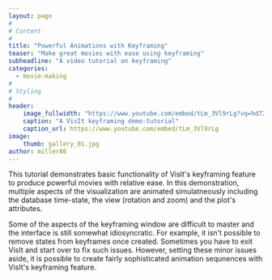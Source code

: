 ```yaml
---
layout: page
#
# Content
#
title: "Powerful Animations with Keyframing"
teaser: "Make great movies with ease using keyframing"
subheadline: "A video tutorial on keyframing"
categories:
  - movie-making
#
# Styling
#
header:
    image_fullwidth: "https://www.youtube.com/embed/tLm_3Vl9rLg?vq=hd720"
    caption: "A VisIt keyframing demo-tutorial"
    caption_url: https://www.youtube.com/embed/tLm_3Vl9rLg
image:
    thumb: gallery_01.jpg
author: miller86
---
```

This tutorial demonstrates basic functionality of VisIt's keyframing feature
to produce powerful movies with relative ease. In this demonstration, multiple
aspects of the visualization are animated simulatneously including the database
time-state, the view (rotation and zoom) and the plot's attributes.

Some of the aspects of the keyframing window are difficult to master and the
interface is still somewhat idiosyncratic. For example, it isn't possible 
to remove states from keyframes once created. Sometimes you have to exit VisIt
and start over to fix such issues. However, setting these minor issues
aside, it is possible to create fairly sophisticated animation sequnences with
VisIt's keyframing feature.
